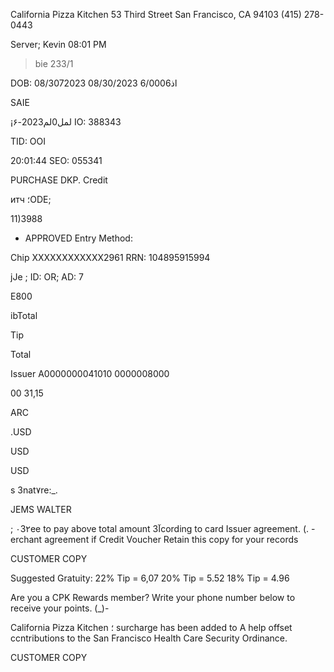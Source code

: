 California Pizza Kitchen
53 Third Street
San Francisco, CA 94103
(415) 278-0443

Server; Kevin
08:01 PM
>bie 233/1

DOB: 08/3072023
08/30/2023
6/0006اذ

SAIE

¡۶-لمل0لم2023
IO: 388343

TID: OOI

20:01:44
SEO: 055341

PURCHASE
DKP. Credit

итч ؛ODE;

11)3988

- APPROVED
Entry Method:

Chip
ΧΧΧΧΧΧΧΧΧΧΧΧ2961
RRN: 104895915994

jJe ;
ID:
OR;
AD:
7

Ε800

ibTotal

Tip

Total

Issuer
Α0000000041010
0000008000

00
31,15

ARC

.USD

USD

USD

s 3nat٧re:_.

JEMS WALTER

;
٠3٢ee to pay above total amount
3آcording to card Issuer agreement.
(. -erchant agreement if Credit Voucher
Retain this copy for your records

CUSTOMER COPY

Suggested Gratuity:
22% Tip = 6,07
20% Tip = 5.52
18% Tip = 4.96

Are you a CPK Rewards member?
Write your phone number
below to receive your points.
(_)-

California Pizza Kitchen
؛ surcharge has been added to
A
help offset ccntributions to the
San Francisco Health Care
Security Ordinance.

CUSTOMER COPY

